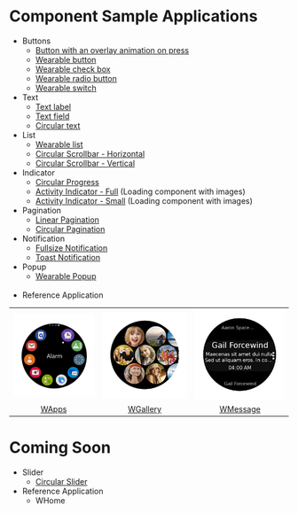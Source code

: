 # Component Sample Applications

* Buttons
    * [Button with an overlay animation on press](./Buttons/ButtonWithOverlayAnimation/)
    * [Wearable button](./Buttons/WearableButton/)
    * [Wearable check box](./Buttons/WearableCheckBox/)
    * [Wearable radio button](./Buttons/WearableRadioButton/)
    * [Wearable switch](./Buttons/WearableSwitch/)
* Text
    * [Text label](./Text/TextLabel/)
    * [Text field](./Text/TextField/)
    * [Circular text](./Text/CircularText/)
* List
    * [Wearable list](./List/WearableList/)
    * [Circular Scrollbar - Horizontal](./List/CircularScrollbar(Horizontal)/)
    * [Circular Scrollbar - Vertical](./List/CircularScrollbar(Vertical)/)
* Indicator
    * [Circular Progress](./Indicator/CircularProgress/)
    * [Activity Indicator - Full](./Indicator/ActivityIndicator(Full)/) (Loading component with images)
    * [Activity Indicator - Small](./Indicator/ActivityIndicator(Small)/) (Loading component with images)
* Pagination
    * [Linear Pagination](./Pagination/LinearPagination/)
    * [Circular Pagination](./Pagination/CircularPagination/)
* Notification
    * [Fullsize Notification](./Notification/FullsizeNotification/)
    * [Toast Notification](./Notification/ToastNotification/)
* Popup
    * [Wearable Popup](./Popup/WearablePopup/)
<br/><br/>
* Reference Application


<table style="text-align:center;">
  <tr>
    <th><img src="./res/wapps.png"/></th>
    <th><img src="./res/wgallery.png"/></th>
    <th><img src="./res/wmessege.png"/></th>
  </tr>
  <tr>
    <td><a href="./ReferenceApplication/WApps/README.md">WApps</a></td>
    <td><a href="./ReferenceApplication/WGallery/README.md">WGallery</a></td>
    <td><a href="./ReferenceApplication/WMessage/README.md">WMessage</a></td>
  </tr>
</table>


# Coming Soon

* Slider
    * [Circular Slider](./Slider/CircularSlider)
* Reference Application
    * WHome
